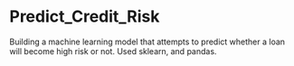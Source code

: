 # Predict_Credit_Risk
Building a machine learning model that attempts to predict whether a loan will become high risk or not. Used sklearn, and pandas. 
